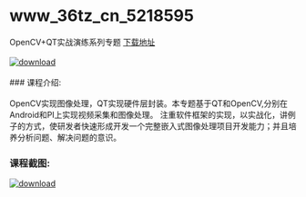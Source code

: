 # www_36tz_cn_5218595
OpenCV+QT实战演练系列专题
[下载地址](http://www.36tz.cn/article/5218595 "下载地址")
<br/></br>[![download](http://36tz.cn/muke_img/2021_02_1-79-300x164.png "下载地址")](http://www.36tz.cn/article/5218595 "下载地址")
<br/></br>### 课程介绍:<br/></br>OpenCV实现图像处理，QT实现硬件层封装。本专题基于QT和OpenCV,分别在Android和PI上实现视频采集和图像处理。 注重软件框架的实现，以实战化，讲例子的方式，使研发者快速形成开发一个完整嵌入式图像处理项目开发能力；并且培养分析问题、解决问题的意识。

### 课程截图:
[![download](http://36tz.cn/muke_img/2021_02_2-84.png "下载地址")](http://www.36tz.cn/article/5218595 "下载地址")
